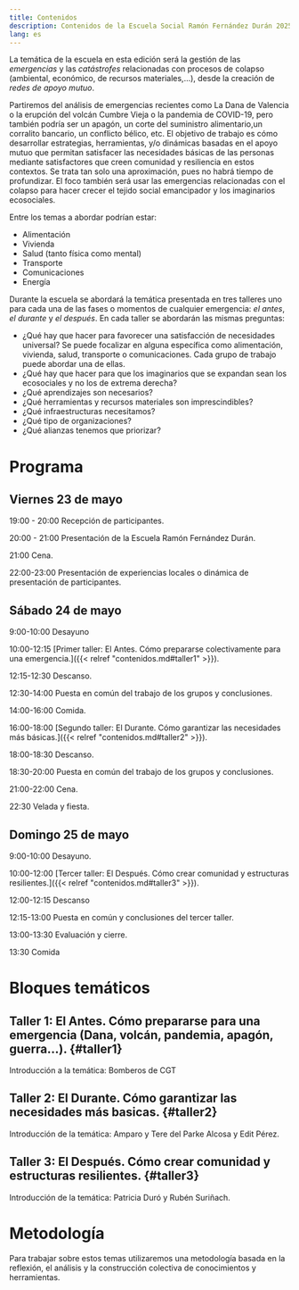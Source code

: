 ```yaml
---
title: Contenidos
description: Contenidos de la Escuela Social Ramón Fernández Durán 2025
lang: es
---
```


La temática de la escuela en esta edición será la gestión de las _emergencias_ y las _catástrofes_ relacionadas con procesos de colapso (ambiental, económico, de recursos materiales,...), desde la creación de _redes de apoyo mutuo_.

Partiremos del análisis de emergencias recientes como La Dana de Valencia o la erupción del volcán Cumbre Vieja o la pandemia de COVID-19, pero también podría ser un apagón, un corte del suministro alimentario,un corralito bancario, un conflicto bélico, etc. El objetivo de trabajo es cómo desarrollar estrategias, herramientas, y/o dinámicas basadas en el apoyo mutuo que permitan satisfacer las necesidades básicas de las personas mediante satisfactores que creen comunidad y resiliencia en estos contextos. Se trata tan solo una aproximación, pues no habrá tiempo de profundizar. El foco también será usar las emergencias relacionadas con el colapso para hacer crecer el tejido social emancipador y los imaginarios ecosociales.

Entre los temas a abordar podrían estar:

- Alimentación
- Vivienda
- Salud (tanto física como mental)
- Transporte
- Comunicaciones
- Energía

Durante la escuela se abordará la temática presentada en tres talleres uno para cada una de las fases o momentos de cualquier emergencia: _el antes_, _el durante_ y _el después_. En cada taller se abordarán las mismas preguntas:

- ¿Qué hay que hacer para favorecer una satisfacción de necesidades universal? Se puede focalizar en alguna específica como alimentación, vivienda, salud, transporte o comunicaciones. Cada grupo de trabajo puede abordar una de ellas.
- ¿Qué hay que hacer para que los imaginarios que se expandan sean los ecosociales y no los de extrema derecha?
- ¿Qué aprendizajes son necesarios?
- ¿Qué herramientas y recursos materiales son imprescindibles?
- ¿Qué infraestructuras necesitamos?
- ¿Qué tipo de organizaciones?
- ¿Qué alianzas tenemos que priorizar?


# Programa

## Viernes 23 de mayo

19:00 - 20:00 Recepción de participantes.

20:00 - 21:00 Presentación de la Escuela Ramón Fernández Durán.

21:00 Cena.

22:00-23:00 Presentación de experiencias locales o dinámica de presentación de participantes.

## Sábado 24 de mayo

9:00-10:00 Desayuno

10:00-12:15 [Primer taller: El Antes. Cómo prepararse colectivamente para una emergencia.]({{< relref "contenidos.md#taller1" >}}).

12:15-12:30 Descanso.

12:30-14:00 Puesta en común del trabajo de los grupos y conclusiones.

14:00-16:00 Comida.

16:00-18:00 [Segundo taller: El Durante. Cómo garantizar las necesidades más básicas.]({{< relref "contenidos.md#taller2" >}}).

18:00-18:30 Descanso.

18:30-20:00 Puesta en común del trabajo de los grupos y conclusiones.

21:00-22:00 Cena.

22:30 Velada y fiesta.

## Domingo 25 de mayo

9:00-10:00 Desayuno.

10:00-12:00 [Tercer taller: El Después. Cómo crear comunidad y estructuras resilientes.]({{< relref "contenidos.md#taller3" >}}).

12:00-12:15 Descanso

12:15-13:00 Puesta en común y conclusiones del tercer taller.

13:00-13:30 Evaluación y cierre.

13:30 Comida

# Bloques temáticos

## Taller 1: El Antes. Cómo prepararse para una emergencia (Dana, volcán, pandemia, apagón, guerra...). {#taller1}

Introducción a la temática: 
Bomberos de CGT

## Taller 2: El Durante. Cómo garantizar las necesidades más basicas. {#taller2}

Introducción de la temática: 
Amparo y Tere del Parke Alcosa y Edit Pérez.

## Taller 3: El Después. Cómo crear comunidad y estructuras resilientes. {#taller3}

Introducción de la temática:
Patricia Duró y Rubén Suriñach.

# Metodología

Para trabajar sobre estos temas utilizaremos una metodología basada en la reflexión, el análisis y la construcción colectiva de conocimientos y herramientas.
